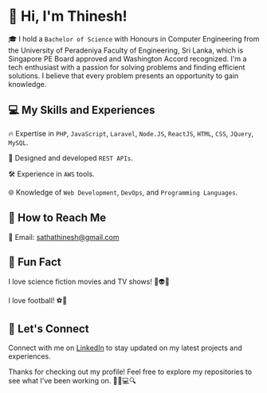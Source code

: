 # 👋 Hi, I'm Thinesh!


🎓 I hold a `Bachelor of Science` with Honours in Computer Engineering from the University of Peradeniya Faculty of Engineering, Sri Lanka, which is Singapore PE Board approved and Washington Accord recognized. I'm a tech enthusiast with a passion for solving problems and finding efficient solutions. I believe that every problem presents an opportunity to gain knowledge.

## 💻 My Skills and Experiences

🔥 Expertise in `PHP`, `JavaScript`, `Laravel`, `Node.JS`, `ReactJS`, `HTML`, `CSS`, `JQuery`, `MySQL`.

🚀 Designed and developed `REST APIs`.

🛠️ Experience in `AWS` tools.

🌐 Knowledge of `Web Development`, `DevOps`, and `Programming Languages`.


## 📲 How to Reach Me

📧 Email: sathathinesh@gmail.com


## 🎉 Fun Fact

I love science fiction movies and TV shows! 🚀👽🎥

I love football! ⚽️🥅

## 🤝 Let's Connect

Connect with me on [LinkedIn](https://www.linkedin.com/in/sathathinesh/) to stay updated on my latest projects and experiences.

Thanks for checking out my profile! Feel free to explore my repositories to see what I've been working on. 🕵️‍♂️💻🔍
